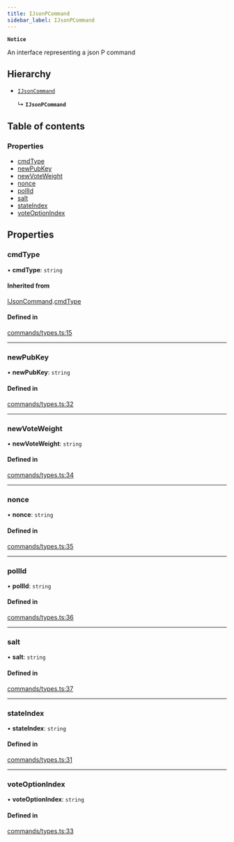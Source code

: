 ```yaml
---
title: IJsonPCommand
sidebar_label: IJsonPCommand
---
```


**`Notice`**

An interface representing a json P command

## Hierarchy

- [`IJsonCommand`](IJsonCommand.md)

  ↳ **`IJsonPCommand`**

## Table of contents

### Properties

- [cmdType](IJsonPCommand.md#cmdtype)
- [newPubKey](IJsonPCommand.md#newpubkey)
- [newVoteWeight](IJsonPCommand.md#newvoteweight)
- [nonce](IJsonPCommand.md#nonce)
- [pollId](IJsonPCommand.md#pollid)
- [salt](IJsonPCommand.md#salt)
- [stateIndex](IJsonPCommand.md#stateindex)
- [voteOptionIndex](IJsonPCommand.md#voteoptionindex)

## Properties

### cmdType

• **cmdType**: `string`

#### Inherited from

[IJsonCommand](IJsonCommand.md).[cmdType](IJsonCommand.md#cmdtype)

#### Defined in

[commands/types.ts:15](https://github.com/privacy-scaling-explorations/maci/blob/6a905de08/domainobjs/ts/commands/types.ts#L15)

---

### newPubKey

• **newPubKey**: `string`

#### Defined in

[commands/types.ts:32](https://github.com/privacy-scaling-explorations/maci/blob/6a905de08/domainobjs/ts/commands/types.ts#L32)

---

### newVoteWeight

• **newVoteWeight**: `string`

#### Defined in

[commands/types.ts:34](https://github.com/privacy-scaling-explorations/maci/blob/6a905de08/domainobjs/ts/commands/types.ts#L34)

---

### nonce

• **nonce**: `string`

#### Defined in

[commands/types.ts:35](https://github.com/privacy-scaling-explorations/maci/blob/6a905de08/domainobjs/ts/commands/types.ts#L35)

---

### pollId

• **pollId**: `string`

#### Defined in

[commands/types.ts:36](https://github.com/privacy-scaling-explorations/maci/blob/6a905de08/domainobjs/ts/commands/types.ts#L36)

---

### salt

• **salt**: `string`

#### Defined in

[commands/types.ts:37](https://github.com/privacy-scaling-explorations/maci/blob/6a905de08/domainobjs/ts/commands/types.ts#L37)

---

### stateIndex

• **stateIndex**: `string`

#### Defined in

[commands/types.ts:31](https://github.com/privacy-scaling-explorations/maci/blob/6a905de08/domainobjs/ts/commands/types.ts#L31)

---

### voteOptionIndex

• **voteOptionIndex**: `string`

#### Defined in

[commands/types.ts:33](https://github.com/privacy-scaling-explorations/maci/blob/6a905de08/domainobjs/ts/commands/types.ts#L33)
